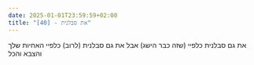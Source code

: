 ```yaml
---
date: 2025-01-01T23:59:59+02:00
title: "[40] - את סבלנית"
---
```

את גם סבלנית כלפיי (שזה כבר הישג) אבל את גם סבלנית (לרוב) כלפיי האחיות שלך והצבא והכל